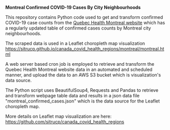**Montreal Confirmed COVID-19 Cases By City Neighbourhoods**

This repository contains Python code used to get and transform confirmed COVID-19 case counts from the <a href ="https://santemontreal.qc.ca/en/public/coronavirus-covid-19/">Quebec Health Montreal website</a> which has a regularly updated table of confirmed cases counts by Montreal city neighbourhoods. 

The scraped data is used in a Leaflet choropleth map visualization <a href ="https://sitrucp.github.io/canada_covid_health_regions/montreal/montreal.html">https://sitrucp.github.io/canada_covid_health_regions/montreal/montreal.html</a>

A web server based cron job is employed to retrieve and transform the Quebec Health Montreal website data in an automated and scheduled manner, and upload the data to an AWS S3 bucket which is visualization's data source.

The Python script uses BeautifulSoup4, Requests and Pandas to retrieve and transform webpage table data and results in a json data file "montreal_confirmed_cases.json" which is the data source for the Leaflet choropleth map.

More details on Leaflet map visualization are here: <a href ="https://github.com/sitrucp/canada_covid_health_regions">https://github.com/sitrucp/canada_covid_health_regions</a>








